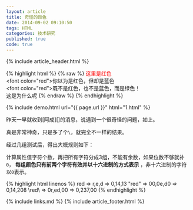 ```yaml
---
layout: article
title: 奇怪的颜色
date: 2014-09-02 09:10:50
tags: HTML
categories: 技术研究
published: true
code: true
---
```


{% include  article_header.html %}

{% highlight html %}
{% raw %}
<font color="red">这里是红色</font><br />
<font color=\"red">你以为是红色，但却是蓝色</font><br />
<font color=\"red\">既不是红色，也不是蓝色，而是绿色！</font><br />  这是为什么呢
{% endraw %}
{% endhighlight %}

{% include demo.html url="{{ page.url }}" html="1.html" %}

昨天一早就收到[阿成][]的消息，说遇到一个很奇怪的问题，如上。

真是非常神奇，只是多了个`\`，就完全不一样的结果。

经过几组测试后，得出大概规则如下：

计算属性值字符个数，再把所有字符分成3组，不能有余数，如果位数不够就补`0`， **每组颜色只有前两个字符有效并以十六进制的方式表示** ，非十六进制的字符以`0`表示。

{% highlight html linenos %}
red => r,e,d => 0,14,13
\"red" => 00,0e,d0 => 0,14,208
\red\ => 0r,ed,00 => 0,237,00
{% endhighlight %}

{% include links.md %}
{% include  article_footer.html %}